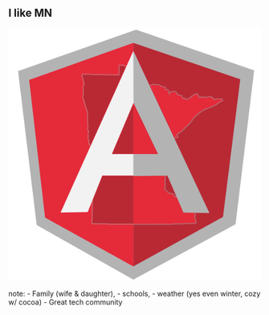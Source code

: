 ##  I like MN

![AngularMN Logo](/img/angularmn-2.png "I run AngularMN")

note:
    - Family (wife & daughter),
    - schools,
    - weather (yes even winter, cozy w/ cocoa)
    - Great tech community
